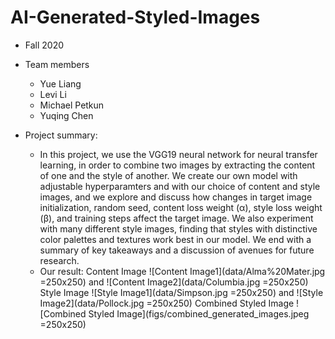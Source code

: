 # AI-Generated-Styled-Images

+ Fall 2020
+ Team members
	+ Yue Liang
	+ Levi Li
	+ Michael Petkun
	+ Yuqing Chen
  
+ Project summary: 
  + In this project, we use the VGG19 neural network for neural transfer learning, in order to combine two images by extracting the content of one and the style of another. We create our own model with adjustable hyperparamters and with our choice of content and style images, and we explore and discuss how changes in target image initialization, random seed, content loss weight (α), style loss weight (β), and training steps affect the target image. We also experiment with many different style images, finding that styles with distinctive color palettes and textures work best in our model. We end with a summary of key takeaways and a discussion of avenues for future research.
  + Our result:
    Content Image
    ![Content Image1](data/Alma%20Mater.jpg =250x250)
    and
    ![Content Image2](data/Columbia.jpg =250x250)
    Style Image
    ![Style Image1](data/Simpson.jpg =250x250)
    and
    ![Style Image2](data/Pollock.jpg =250x250)
    Combined Styled Image
    ![Combined Styled Image](figs/combined_generated_images.jpeg =250x250)
    

